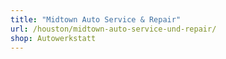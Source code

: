 ```yaml
---
title: "Midtown Auto Service & Repair"
url: /houston/midtown-auto-service-und-repair/
shop: Autowerkstatt
---
```

